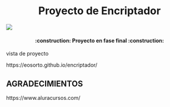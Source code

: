 <h1 align="center"> Proyecto de Encriptador </h1>
 <p align="left">
   <img src="https://img.shields.io/badge/STATUS-EN%50DESAROLLO-blue">
   </p>
   <h4 align="center">
:construction: Proyecto en fase final :construction:
</h4>
   <a>vista de proyecto</a>
   <p>https://eosorto.github.io/encriptador/</a>
   <h2>AGRADECIMIENTOS </h2>
<p>https://www.aluracursos.com/</p>



